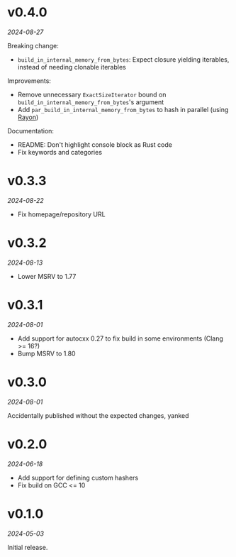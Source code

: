 # v0.4.0

*2024-08-27*

Breaking change:

* `build_in_internal_memory_from_bytes`: Expect closure yielding iterables, instead of needing clonable iterables

Improvements:

* Remove unnecessary `ExactSizeIterator` bound on `build_in_internal_memory_from_bytes`'s argument
* Add `par_build_in_internal_memory_from_bytes` to hash in parallel (using [Rayon](https://crates.io/crates/rayon))

Documentation:

* README: Don't highlight console block as Rust code
* Fix keywords and categories

# v0.3.3

*2024-08-22*

* Fix homepage/repository URL

# v0.3.2

*2024-08-13*

* Lower MSRV to 1.77

# v0.3.1

*2024-08-01*

* Add support for autocxx 0.27 to fix build in some environments (Clang >= 16?)
* Bump MSRV to 1.80

# v0.3.0

*2024-08-01*

Accidentally published without the expected changes, yanked

# v0.2.0

*2024-06-18*

* Add support for defining custom hashers
* Fix build on GCC <= 10

# v0.1.0

*2024-05-03*

Initial release.

